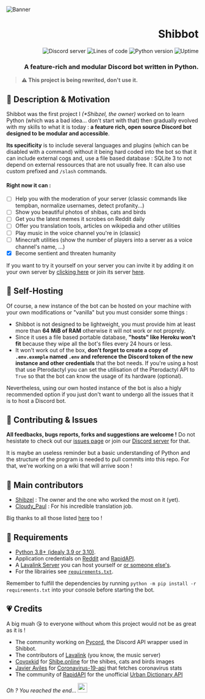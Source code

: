 ![Banner](https://camo.githubusercontent.com/52bc9a001b2806c730ed2bcf1de48619379dea46a6417e75136da4d11dd5a8b2/68747470733a2f2f6d656469612e646973636f72646170702e6e65742f6174746163686d656e74732f3836303935383733333534363638343432392f3937303033353736383830343338303730332f756e6b6e6f776e2e706e67)

<div align="right">
	<h1><b>Shibbot</b></h1>
    <img alt="Discord server" src="https://img.shields.io/discord/955507499778330625?color=5865F2&label=Discord&logo=Discord&logoColor=white&style=for-the-badge">
	<img alt="Lines of code" src="https://img.shields.io/badge/Python-3.8%2B-blue?style=for-the-badge">
    <img alt="Python version" src="https://img.shields.io/tokei/lines/github/Shibzel/Shibbot?style=for-the-badge&color=orange">
    <img alt="Uptime" src="https://img.shields.io/uptimerobot/ratio/m792743228-711706b27e948a5682109c4e?style=for-the-badge">
	<h3>A feature-rich and modular Discord bot written in Python.</h3>
</div>

> **⚠️ This project is being rewrited, don't use it.**

## 🔮 Description & Motivation

Shibbot was the first project I *(\*Shibzel, the owner)* worked on to learn Python (which was a bad idea... don't start with that) then gradually evolved with my skills to what it is today : **a feature rich, open source Discord bot designed to be modular and accessible**.

**Its specificity** is to include several languages and plugins (which can be disabled with a command) without it being hard coded into the bot so that it can include external cogs and, use a file based database : SQLite 3 to not depend on external ressources that are not usually free. It can also use custom prefixed and `/slash` commands.

#### Right now it can :

- [ ] Help you with the moderation of your server (classic commands like tempban, normalize usernames, detect profanity...)
- [ ] Show you beautiful photos of shibas, cats and birds
- [ ] Get you the latest memes it scrobes on Reddit daily
- [ ] Offer you translation tools, articles on wikipedia and other utilities
- [ ] Play music in the voice channel you're in (classic)
- [ ] Minecraft utilities (show the number of players into a server as a voice channel's name, ...)
- [x] Become sentient and threaten humanity

If you want to try it yourself on your server you can invite it by adding it on your own server by [clicking here](https://discord.com/api/oauth2/authorize?client_id=838922957547765801&permissions=8&scope=bot%20applications.commands) or join its server [here](https://discord.gg/TZNWfJmPwj).

## 🚀 Self-Hosting

Of course, a new instance of the bot can be hosted on your machine with your own modifications or "vanilla" but you must consider some things :
- Shibbot is not designed to be lightweight, you must provide him at least more than **64 MiB of RAM** otherwise it will not work or not proprely.
- Since it uses a file based portable database, **"hosts" like Heroku won't fit** because they wipe all the bot's files every 24 hours or less.
- It won't work out of the box, **don't forget to create a copy of `.env.exemple` named `.env` and reference the Discord token of the new instance and other credentials** that the bot needs. If you're using a host that use Pterodactyl you can set the utilisation of the Pterodactyl API to `True` so that the bot can know the usage of its hardware (optional).

Nevertheless, using our own hosted instance of the bot is also a higly recommended option if you just don't want to undergo all the issues that it is to host a Discord bot.

## 🤝 Contributing & Issues

**All feedbacks, bugs reports, forks and suggestions are welcome !** Do not hesistate to check out our [issues page](https://github.com/Shibzel/Shibbot/issues) or join our [Discord server](https://discord.gg/TZNWfJmPwj) for that.

It is maybe an useless reminder but a basic understanding of Python and the structure of the program is needed to pull commits into this repo. For that, we're working on a wiki that will arrive soon !

## 💼 Main contributors

- [Shibzel](https://github.com/Shibzel) : The owner and the one who worked the most on it (yet).
- [Cloudy_Paul](https://github.com/Cloudy-Paul) : For his incredible translation job.

Big thanks to all those listed [here](https://github.com/Shibzel/Shibbot/graphs/contributors) too !

## 📜 Requirements

- [Python 3.8+ (idealy 3.9 or 3.10)](https://www.python.org/downloads).
- Application credentials on [Reddit](https://www.reddit.com/prefs/apps) and [RapidAPI](https://rapidapi.com/developer/new).
- A [Lavalink Server](https://github.com/freyacodes/lavalink) you can host yourself or [or someone else's](https://www.google.com/search?q=free+lavalink+host).
- For the librairies see [`requirements.txt`](https://github.com/Shibzel/Shibbot/blob/main/requirements.txt).

Remember to fulfill the dependencies by running `python -m pip install -r requirements.txt` into your console before starting the bot.

## 💗 Credits

A big muah 😘 to everyone without whom this project would not be as great as it is !
- The community working on [Pycord](https://github.com/Pycord-Development/pycord/graphs/contributors), the Discord API wrapper used in Shibbot.
- The contributors of  [Lavalink](https://github.com/freyacodes/lavalink/graphs/contributors) (you know, the music server)
- [Covoxkid](https://twitter.com/covoxkid) for [Shibe.online](https://shibe.online) for the shibes, cats and birds images
- [Javier Aviles](https://github.com/javieraviles) for [Coronavirus-19-api](https://github.com/javieraviles/covidAPI) that fetches coronavirus stats
- The community of [RapidAPI](rapidapi.com) for the unofficial [Urban Dictionary API](https://rapidapi.com/community/api/urban-dictionary)



*Oh ? You reached the end...* <img src="https://cdn.discordapp.com/emojis/836308954601750578.webp?size=96" width="25px">
